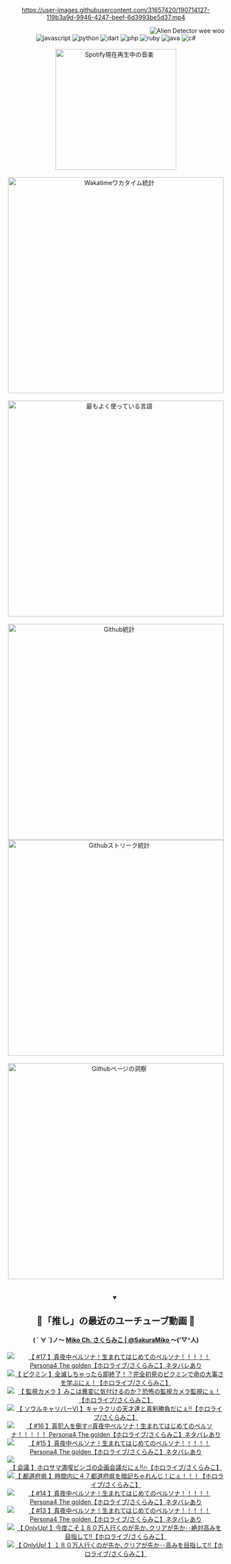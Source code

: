 <!-- START: HERO IMAGE GIF ////////// ////////// ////////// -->
<!-- <img src="@/../assets/img/gaming/ghost-of-tsushima.gif" width="100%"  alt="nellyXinwei's Hero Gif Image"/> -->
<!-- END: HERO IMAGE GIF ////////// ////////// ////////// -->

<div align="center" >  
  
<!-- START:ワンピース 第1015話「ルフィはRED ROCを使う」 -->
<https://user-images.githubusercontent.com/31657420/190714127-119b3a9d-9946-4247-beef-6d3993be5d37.mp4>
<!-- END:ワンピース 第1015話「ルフィはRED ROCを使う」 -->

<!-- START:VISITOR COUNTER -->
<div width="100%" align="right">
<img src="https://komarev.com/ghpvc/?username=nellyXinwei&label=🛸&color=grey&style=for-the-badge&labelcolor=ffffff" alt="Alien Detector wee woo"/>
</div>
<!-- END:VISITOR COUNTER -->

<!-- START: PROGRAMMING LANGUAGES -->
<!-- 色彩 Color Scheme:
#961E3A, #8A0D42, #5A0640, #4F265E, #2B355A, #3E759B, #CC4246,
#BB2649, #AD1052, #700750, #633075, #364270, #4E92C2, #FF5357
Sauce: https://www.webcreatorbox.com/inspiration/pantone-2023
-->

<img src="https://img.shields.io/badge/javascript%20-%23BB2649.svg?&style=for-the-badge&logo=javascript&logoColor=white&labelColor=961E3A" alt="javascript"/>
<img src="https://img.shields.io/badge/python%20-%23AD1052.svg?&style=for-the-badge&logo=python&logoColor=white&labelColor=8A0D42" alt="python" />
<img src="https://img.shields.io/badge/dart%20-%23700750.svg?&style=for-the-badge&logo=dart&logoColor=white&labelColor=5A0640" alt="dart"/>
<img src="https://img.shields.io/badge/php%20-%23633075.svg?&style=for-the-badge&logo=php&logoColor=white&labelColor=4F265E" alt="php"/>
<img src="https://img.shields.io/badge/ruby%20-%23364270.svg?&style=for-the-badge&logo=ruby&logoColor=white&labelColor=2B355A" alt="ruby"/>
<img src="https://img.shields.io/badge/java%20-%234E92C2.svg?&style=for-the-badge&logo=openjdk&logoColor=white&labelColor=3E759B" alt="java"/>
<img src="https://img.shields.io/badge/c%23-%23FF5357.svg?style=for-the-badge&logo=c-sharp&logoColor=white&labelColor=CC4246" alt="c#"/>  
<!-- END: PROGRAMMING LANGUAGES -->

<br>
<br>

<!-- START: MUSIC STATUS -->
  <!-- <a href="https://newojima-gsrs-20220114.vercel.app/api/now-playing?open">
    <img src="https://newojima-gsrs-20220114.vercel.app/api/now-playing" alt="Spotify現在再生中の音楽">
  </a> -->
  <img src="https://newojima-grss-20230114.vercel.app/api/spotify?border_color=transparent" alt="Spotify現在再生中の音楽" width="280px">
<!-- END: MUSIC STATUS -->

<br>
<br>

<!-- START: GITHUB STATUS -->
<!-- 色彩 Color Scheme:  #BB2649, #AD1052, #700750, #633075 -->
<img align="center" src="https://newojima-grs-20230109.vercel.app/api/wakatime?username=newojima&layout=compact&langs_count=10&locale=ja&hide_title=false&title_color=fff&hide_border=true&text_color=fff&bg_color=BB2649,BB2649,633075,633075&hide=other,css,html,bash,xml,git%20config,makefile,properties,yaml,markdown,text,json,jsx" alt="Wakatimeワカタイム統計" width="500px"/>

<br>
<br>

<!-- 色彩 Color Scheme:  #633075, #364270, #4E92C2 -->
  <img align="center" src="https://newojima-grs-20230109.vercel.app/api/top-langs?username=newojima&layout=compact&text_color=fff&icon_color=fff&hide_border=true&&locale=ja&hide_title=false&title_color=fff&include_all_commits=true&card_width=445&langs_count=11&hide=c%23,powershell,shaderlab,hlsl,makefile,jupyter%20notebook,python,html,css,shell,batchfile,less,liquid,hack,scss&bg_color=4F265E,633075,4E92C2" alt="最もよく使っている言語" width="500px"/>

<br>
<br>

<!-- 色彩 Color Scheme:  #4E92C2, #FF5357 -->
  <img align="center" src="https://newojima-grs-20230109.vercel.app/api?username=newojima&rank_icon=github&show_icons=true&&locale=ja&title_color=fff&text_color=fff&icon_color=fff&hide_border=true&hide_title=false&count_private=true&include_all_commits=true&card_width=495&disable_animations=true&bg_color=4E92C2,4E92C2,FF5357" alt="Github統計" width="500px"/>

<br>

<img align="center" src="https://streak-stats.demolab.com?user=newojima&theme=dark&hide_border=true&locale=ja&ring=BB2649&stroke=222222&background=151515&sideLabels=BB2649&currStreakLabel=ffffff&border=BB2649&fire=FF5357&currStreakNum=ffffff&sideNums=FF5357&dates=ffffff" alt="Githubストリーク統計" width="500px"/>

<br>
<br>

  <img align="center" width="500px" src="@/../assets/img/page-insights.svg" alt="Githubページの洞察"/>
  
</div>
<!-- END: GITHUB STATUS -->

<br>
<br>

<div align="center">
<details open>
  <summary>

  </summary>

  <h2 align="center">🌸「推し」の最近のユーチューブ動画 🌸</h2>
  <h4>
  ( ´ ∀ `)ノ～ 
  <a href="https://www.youtube.com/@SakuraMiko">Miko Ch. さくらみこ | @SakuraMiko
  </a>
   ～('▽^人)
  </h4>

  <!-- BEGIN YOUTUBE-CARDS -->
<a href="https://www.youtube.com/watch?v=vrSTLYCYO6E"><img src="https://ytcards.demolab.com/?id=vrSTLYCYO6E&title=%E3%80%90+%2317+%E3%80%91%E7%9C%9F%E5%A4%9C%E4%B8%AD%E3%83%9A%E3%83%AB%E3%82%BD%E3%83%8A%EF%BC%81%E7%94%9F%E3%81%BE%E3%82%8C%E3%81%A6%E3%81%AF%E3%81%98%E3%82%81%E3%81%A6%E3%81%AE%E3%83%9A%E3%83%AB%E3%82%BD%E3%83%8A%EF%BC%81%EF%BC%81%EF%BC%81%EF%BC%81%EF%BC%81+Persona4+The+golden%E3%80%90%E3%83%9B%E3%83%AD%E3%83%A9%E3%82%A4%E3%83%96%2F%E3%81%95%E3%81%8F%E3%82%89%E3%81%BF%E3%81%93%E3%80%91%E3%83%8D%E3%82%BF%E3%83%90%E3%83%AC%E3%81%82%E3%82%8A&lang=ja&timestamp=1689336179&background_color=%230d1117&title_color=%23ffffff&stats_color=%23dedede&width=187&border_radius=5&duration=0" alt="【 #17 】真夜中ペルソナ！生まれてはじめてのペルソナ！！！！！ Persona4 The golden【ホロライブ/さくらみこ】ネタバレあり" title="【 #17 】真夜中ペルソナ！生まれてはじめてのペルソナ！！！！！ Persona4 The golden【ホロライブ/さくらみこ】ネタバレあり"></a>
<a href="https://www.youtube.com/watch?v=AK52G9L_5iQ"><img src="https://ytcards.demolab.com/?id=AK52G9L_5iQ&title=%E3%80%90+%E3%83%94%E3%82%AF%E3%83%9F%E3%83%B3+%E3%80%91%E5%85%A8%E6%BB%85%E3%81%97%E3%81%A1%E3%82%83%E3%81%A3%E3%81%9F%E3%82%89%E5%8D%B3%E7%B5%82%E4%BA%86%EF%BC%81%EF%BC%9F%E5%AE%8C%E5%85%A8%E5%88%9D%E8%A6%8B%E3%81%AE%E3%83%94%E3%82%AF%E3%83%9F%E3%83%B3%E3%81%A7%E5%91%BD%E3%81%AE%E5%A4%A7%E4%BA%8B%E3%81%95%E3%82%92%E5%AD%A6%E3%81%B6%E3%81%AB%E3%81%87%EF%BC%81%E3%80%90%E3%83%9B%E3%83%AD%E3%83%A9%E3%82%A4%E3%83%96%2F%E3%81%95%E3%81%8F%E3%82%89%E3%81%BF%E3%81%93%E3%80%91&lang=ja&timestamp=1689259647&background_color=%230d1117&title_color=%23ffffff&stats_color=%23dedede&width=187&border_radius=5&duration=5886" alt="【 ピクミン 】全滅しちゃったら即終了！？完全初見のピクミンで命の大事さを学ぶにぇ！【ホロライブ/さくらみこ】" title="【 ピクミン 】全滅しちゃったら即終了！？完全初見のピクミンで命の大事さを学ぶにぇ！【ホロライブ/さくらみこ】"></a>
<a href="https://www.youtube.com/watch?v=rPeAy297Mcs"><img src="https://ytcards.demolab.com/?id=rPeAy297Mcs&title=%E3%80%90+%E7%9B%A3%E8%A6%96%E3%82%AB%E3%83%A1%E3%83%A9+%E3%80%91%E3%81%BF%E3%81%93%E3%81%AF%E7%95%B0%E5%A4%89%E3%81%AB%E6%B0%97%E4%BB%98%E3%81%91%E3%82%8B%E3%81%AE%E3%81%8B%EF%BC%9F%E6%81%90%E6%80%96%E3%81%AE%E7%9B%A3%E8%A6%96%E3%82%AB%E3%83%A1%E3%83%A9%E7%9B%A3%E8%A6%96%E3%81%AB%E3%81%87%EF%BC%81%E3%80%90%E3%83%9B%E3%83%AD%E3%83%A9%E3%82%A4%E3%83%96%2F%E3%81%95%E3%81%8F%E3%82%89%E3%81%BF%E3%81%93%E3%80%91&lang=ja&timestamp=1689178882&background_color=%230d1117&title_color=%23ffffff&stats_color=%23dedede&width=187&border_radius=5&duration=14903" alt="【 監視カメラ 】みこは異変に気付けるのか？恐怖の監視カメラ監視にぇ！【ホロライブ/さくらみこ】" title="【 監視カメラ 】みこは異変に気付けるのか？恐怖の監視カメラ監視にぇ！【ホロライブ/さくらみこ】"></a>
<a href="https://www.youtube.com/watch?v=2Xq7rP96NDg"><img src="https://ytcards.demolab.com/?id=2Xq7rP96NDg&title=%E3%80%90+%E3%82%BD%E3%82%A6%E3%83%AB%E3%82%AD%E3%83%A3%E3%83%AA%E3%83%90%E3%83%BC%E2%85%A5+%E3%80%91%E3%82%AD%E3%83%A3%E3%83%A9%E3%82%AF%E3%83%AA%E3%81%AE%E5%A4%A9%E6%89%8D%E9%81%94%E3%81%A8%E7%9C%9F%E5%89%A3%E5%8B%9D%E8%B2%A0%E3%81%A0%E3%81%AB%E3%81%87%E2%80%BC%E3%80%90%E3%83%9B%E3%83%AD%E3%83%A9%E3%82%A4%E3%83%96%2F%E3%81%95%E3%81%8F%E3%82%89%E3%81%BF%E3%81%93%E3%80%91&lang=ja&timestamp=1688920625&background_color=%230d1117&title_color=%23ffffff&stats_color=%23dedede&width=187&border_radius=5&duration=12152" alt="【 ソウルキャリバーⅥ 】キャラクリの天才達と真剣勝負だにぇ‼【ホロライブ/さくらみこ】" title="【 ソウルキャリバーⅥ 】キャラクリの天才達と真剣勝負だにぇ‼【ホロライブ/さくらみこ】"></a>
<a href="https://www.youtube.com/watch?v=7CYmL78QqQw"><img src="https://ytcards.demolab.com/?id=7CYmL78QqQw&title=%E3%80%90+%2316+%E3%80%91%E7%9C%9F%E7%8A%AF%E4%BA%BA%E3%82%92%E5%80%92%E3%81%99%F0%9F%94%A5%E7%9C%9F%E5%A4%9C%E4%B8%AD%E3%83%9A%E3%83%AB%E3%82%BD%E3%83%8A%EF%BC%81%E7%94%9F%E3%81%BE%E3%82%8C%E3%81%A6%E3%81%AF%E3%81%98%E3%82%81%E3%81%A6%E3%81%AE%E3%83%9A%E3%83%AB%E3%82%BD%E3%83%8A%EF%BC%81%EF%BC%81%EF%BC%81%EF%BC%81%EF%BC%81+Persona4+The+golden%E3%80%90%E3%83%9B%E3%83%AD%E3%83%A9%E3%82%A4%E3%83%96%2F%E3%81%95%E3%81%8F%E3%82%89%E3%81%BF%E3%81%93%E3%80%91%E3%83%8D%E3%82%BF%E3%83%90%E3%83%AC%E3%81%82%E3%82%8A&lang=ja&timestamp=1688842324&background_color=%230d1117&title_color=%23ffffff&stats_color=%23dedede&width=187&border_radius=5&duration=16653" alt="【 #16 】真犯人を倒す🔥真夜中ペルソナ！生まれてはじめてのペルソナ！！！！！ Persona4 The golden【ホロライブ/さくらみこ】ネタバレあり" title="【 #16 】真犯人を倒す🔥真夜中ペルソナ！生まれてはじめてのペルソナ！！！！！ Persona4 The golden【ホロライブ/さくらみこ】ネタバレあり"></a>
<a href="https://www.youtube.com/watch?v=Sg7xbsNDPp4"><img src="https://ytcards.demolab.com/?id=Sg7xbsNDPp4&title=%E3%80%90+%2315+%E3%80%91%E7%9C%9F%E5%A4%9C%E4%B8%AD%E3%83%9A%E3%83%AB%E3%82%BD%E3%83%8A%EF%BC%81%E7%94%9F%E3%81%BE%E3%82%8C%E3%81%A6%E3%81%AF%E3%81%98%E3%82%81%E3%81%A6%E3%81%AE%E3%83%9A%E3%83%AB%E3%82%BD%E3%83%8A%EF%BC%81%EF%BC%81%EF%BC%81%EF%BC%81%EF%BC%81+Persona4+The+golden%E3%80%90%E3%83%9B%E3%83%AD%E3%83%A9%E3%82%A4%E3%83%96%2F%E3%81%95%E3%81%8F%E3%82%89%E3%81%BF%E3%81%93%E3%80%91%E3%83%8D%E3%82%BF%E3%83%90%E3%83%AC%E3%81%82%E3%82%8A&lang=ja&timestamp=1688754392&background_color=%230d1117&title_color=%23ffffff&stats_color=%23dedede&width=187&border_radius=5&duration=15076" alt="【 #15 】真夜中ペルソナ！生まれてはじめてのペルソナ！！！！！ Persona4 The golden【ホロライブ/さくらみこ】ネタバレあり" title="【 #15 】真夜中ペルソナ！生まれてはじめてのペルソナ！！！！！ Persona4 The golden【ホロライブ/さくらみこ】ネタバレあり"></a>
<a href="https://www.youtube.com/watch?v=5wWG7HYUdRk"><img src="https://ytcards.demolab.com/?id=5wWG7HYUdRk&title=%E3%80%90+%E4%BC%9A%E8%AD%B0+%E3%80%91%E3%83%9B%E3%83%AD%E3%82%B5%E3%83%9E%E6%BA%80%E5%96%AB%E3%83%93%E3%83%B3%E3%82%B4%E3%81%AE%E4%BC%81%E7%94%BB%E4%BC%9A%E8%AD%B0%E3%81%A0%E3%81%AB%E3%81%87%E2%80%BC%F0%9F%94%A5%E3%80%90%E3%83%9B%E3%83%AD%E3%83%A9%E3%82%A4%E3%83%96%2F%E3%81%95%E3%81%8F%E3%82%89%E3%81%BF%E3%81%93%E3%80%91&lang=ja&timestamp=1688566554&background_color=%230d1117&title_color=%23ffffff&stats_color=%23dedede&width=187&border_radius=5&duration=7427" alt="【 会議 】ホロサマ満喫ビンゴの企画会議だにぇ‼🔥【ホロライブ/さくらみこ】" title="【 会議 】ホロサマ満喫ビンゴの企画会議だにぇ‼🔥【ホロライブ/さくらみこ】"></a>
<a href="https://www.youtube.com/watch?v=fBRi6v-ZpPM"><img src="https://ytcards.demolab.com/?id=fBRi6v-ZpPM&title=%E3%80%90+%E9%83%BD%E9%81%93%E5%BA%9C%E7%9C%8C+%E3%80%91%E6%99%82%E9%96%93%E5%86%85%E3%81%AB%EF%BC%94%EF%BC%97%E9%83%BD%E9%81%93%E5%BA%9C%E7%9C%8C%E3%82%92%E6%9A%97%E8%A8%98%E3%81%A1%E3%82%83%E3%82%8C%E3%82%93%E3%81%98%EF%BC%81%E3%81%AB%E3%81%87%EF%BC%81%EF%BC%81%EF%BC%81%E3%80%90%E3%83%9B%E3%83%AD%E3%83%A9%E3%82%A4%E3%83%96%2F%E3%81%95%E3%81%8F%E3%82%89%E3%81%BF%E3%81%93%E3%80%91&lang=ja&timestamp=1688479834&background_color=%230d1117&title_color=%23ffffff&stats_color=%23dedede&width=187&border_radius=5&duration=6885" alt="【 都道府県 】時間内に４７都道府県を暗記ちゃれんじ！にぇ！！！【ホロライブ/さくらみこ】" title="【 都道府県 】時間内に４７都道府県を暗記ちゃれんじ！にぇ！！！【ホロライブ/さくらみこ】"></a>
<a href="https://www.youtube.com/watch?v=YG5ifg0LMI8"><img src="https://ytcards.demolab.com/?id=YG5ifg0LMI8&title=%E3%80%90+%2314+%E3%80%91%E7%9C%9F%E5%A4%9C%E4%B8%AD%E3%83%9A%E3%83%AB%E3%82%BD%E3%83%8A%EF%BC%81%E7%94%9F%E3%81%BE%E3%82%8C%E3%81%A6%E3%81%AF%E3%81%98%E3%82%81%E3%81%A6%E3%81%AE%E3%83%9A%E3%83%AB%E3%82%BD%E3%83%8A%EF%BC%81%EF%BC%81%EF%BC%81%EF%BC%81%EF%BC%81+Persona4+The+golden%E3%80%90%E3%83%9B%E3%83%AD%E3%83%A9%E3%82%A4%E3%83%96%2F%E3%81%95%E3%81%8F%E3%82%89%E3%81%BF%E3%81%93%E3%80%91%E3%83%8D%E3%82%BF%E3%83%90%E3%83%AC%E3%81%82%E3%82%8A&lang=ja&timestamp=1688233496&background_color=%230d1117&title_color=%23ffffff&stats_color=%23dedede&width=187&border_radius=5&duration=12621" alt="【 #14 】真夜中ペルソナ！生まれてはじめてのペルソナ！！！！！ Persona4 The golden【ホロライブ/さくらみこ】ネタバレあり" title="【 #14 】真夜中ペルソナ！生まれてはじめてのペルソナ！！！！！ Persona4 The golden【ホロライブ/さくらみこ】ネタバレあり"></a>
<a href="https://www.youtube.com/watch?v=Z7tCRiHlJa8"><img src="https://ytcards.demolab.com/?id=Z7tCRiHlJa8&title=%E3%80%90+%2313+%E3%80%91%E7%9C%9F%E5%A4%9C%E4%B8%AD%E3%83%9A%E3%83%AB%E3%82%BD%E3%83%8A%EF%BC%81%E7%94%9F%E3%81%BE%E3%82%8C%E3%81%A6%E3%81%AF%E3%81%98%E3%82%81%E3%81%A6%E3%81%AE%E3%83%9A%E3%83%AB%E3%82%BD%E3%83%8A%EF%BC%81%EF%BC%81%EF%BC%81%EF%BC%81%EF%BC%81+Persona4+The+golden%E3%80%90%E3%83%9B%E3%83%AD%E3%83%A9%E3%82%A4%E3%83%96%2F%E3%81%95%E3%81%8F%E3%82%89%E3%81%BF%E3%81%93%E3%80%91%E3%83%8D%E3%82%BF%E3%83%90%E3%83%AC%E3%81%82%E3%82%8A&lang=ja&timestamp=1688150326&background_color=%230d1117&title_color=%23ffffff&stats_color=%23dedede&width=187&border_radius=5&duration=19229" alt="【 #13 】真夜中ペルソナ！生まれてはじめてのペルソナ！！！！！ Persona4 The golden【ホロライブ/さくらみこ】ネタバレあり" title="【 #13 】真夜中ペルソナ！生まれてはじめてのペルソナ！！！！！ Persona4 The golden【ホロライブ/さくらみこ】ネタバレあり"></a>
<a href="https://www.youtube.com/watch?v=GX6ijfo6iJA"><img src="https://ytcards.demolab.com/?id=GX6ijfo6iJA&title=%E3%80%90+OnlyUp%21+%E3%80%91%E4%BB%8A%E5%BA%A6%E3%81%93%E3%81%9D%EF%BC%91%EF%BC%98%EF%BC%90%E4%B8%87%E4%BA%BA%E8%A1%8C%E3%81%8F%E3%81%AE%E3%81%8C%E5%85%88%E3%81%8B%EF%BD%A4%E3%82%AF%E3%83%AA%E3%82%A2%E3%81%8C%E5%85%88%E3%81%8B%EF%BD%A5%EF%BD%A5%E7%B5%B6%E5%AF%BE%E9%AB%98%E3%81%BF%E3%82%92%E7%9B%AE%E6%8C%87%E3%81%97%E3%81%A6%E2%80%BC%E3%80%90%E3%83%9B%E3%83%AD%E3%83%A9%E3%82%A4%E3%83%96%2F%E3%81%95%E3%81%8F%E3%82%89%E3%81%BF%E3%81%93%E3%80%91&lang=ja&timestamp=1687976161&background_color=%230d1117&title_color=%23ffffff&stats_color=%23dedede&width=187&border_radius=5&duration=21456" alt="【 OnlyUp! 】今度こそ１８０万人行くのが先か､クリアが先か･･絶対高みを目指して‼【ホロライブ/さくらみこ】" title="【 OnlyUp! 】今度こそ１８０万人行くのが先か､クリアが先か･･絶対高みを目指して‼【ホロライブ/さくらみこ】"></a>
<a href="https://www.youtube.com/watch?v=1iHCBRYR6aE"><img src="https://ytcards.demolab.com/?id=1iHCBRYR6aE&title=%E3%80%90+OnlyUp%21+%E3%80%91%EF%BC%91%EF%BC%98%EF%BC%90%E4%B8%87%E4%BA%BA%E8%A1%8C%E3%81%8F%E3%81%AE%E3%81%8C%E5%85%88%E3%81%8B%EF%BD%A4%E3%82%AF%E3%83%AA%E3%82%A2%E3%81%8C%E5%85%88%E3%81%8B%EF%BD%A5%EF%BD%A5%E9%AB%98%E3%81%BF%E3%82%92%E7%9B%AE%E6%8C%87%E3%81%97%E3%81%A6%E2%80%BC%E3%80%90%E3%83%9B%E3%83%AD%E3%83%A9%E3%82%A4%E3%83%96%2F%E3%81%95%E3%81%8F%E3%82%89%E3%81%BF%E3%81%93%E3%80%91&lang=ja&timestamp=1687886639&background_color=%230d1117&title_color=%23ffffff&stats_color=%23dedede&width=187&border_radius=5&duration=18093" alt="【 OnlyUp! 】１８０万人行くのが先か､クリアが先か･･高みを目指して‼【ホロライブ/さくらみこ】" title="【 OnlyUp! 】１８０万人行くのが先か､クリアが先か･･高みを目指して‼【ホロライブ/さくらみこ】"></a>
<!-- END YOUTUBE-CARDS -->

</div>
  
</details>
